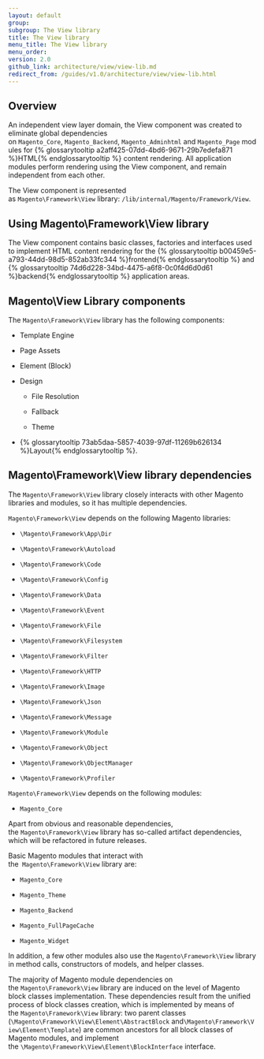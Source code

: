 ```yaml
---
layout: default
group:
subgroup: The View library
title: The View library
menu_title: The View library
menu_order:
version: 2.0
github_link: architecture/view/view-lib.md
redirect_from: /guides/v1.0/architecture/view/view-lib.html
---
```


## Overview

An independent view layer domain, the View component was created to eliminate
global dependencies on `Magento_Core`, `Magento_Backend`, `Magento_Adminhtml` and `Magento_Page` modules
for {% glossarytooltip a2aff425-07dd-4bd6-9671-29b7edefa871 %}HTML{% endglossarytooltip %} content rendering. All application modules perform rendering using the
View component, and remain independent from each other.

The View component is represented as `Magento\Framework\View` library: `/lib/internal/Magento/Framework/View`.

## Using Magento\Framework\View library

The View component contains basic classes, factories and interfaces used to implement HTML content rendering for the {% glossarytooltip b00459e5-a793-44dd-98d5-852ab33fc344 %}frontend{% endglossarytooltip %} and {% glossarytooltip 74d6d228-34bd-4475-a6f8-0c0f4d6d0d61 %}backend{% endglossarytooltip %} application areas. 

## Magento\View Library components

The `Magento\Framework\View` library has the following components:

* Template Engine

* Page Assets

* Element (Block)

* Design

    * File Resolution

    * Fallback

    * Theme

* {% glossarytooltip 73ab5daa-5857-4039-97df-11269b626134 %}Layout{% endglossarytooltip %}.

## Magento\Framework\View library dependencies

The `Magento\Framework\View` library closely interacts with other Magento libraries and modules, so it has multiple dependencies. 

`Magento\Framework\View` depends on the following Magento libraries:  

-   `\Magento\Framework\App\Dir`

-   `\Magento\Framework\Autoload`

-   `\Magento\Framework\Code`

-   `\Magento\Framework\Config`

-   `\Magento\Framework\Data`

-   `\Magento\Framework\Event`

-   `\Magento\Framework\File`

-   `\Magento\Framework\Filesystem`

-   `\Magento\Framework\Filter`

-   `\Magento\Framework\HTTP`

-   `\Magento\Framework\Image`

-   `\Magento\Framework\Json`

-   `\Magento\Framework\Message`

-   `\Magento\Framework\Module`

-   `\Magento\Framework\Object`

-   `\Magento\Framework\ObjectManager`

-   `\Magento\Framework\Profiler`

`Magento\Framework\View` depends on the following modules:

-   `Magento_Core`

Apart from obvious and reasonable dependencies,
the `Magento\Framework\View` library has so-called artifact dependencies, which
will be refactored in future releases.

Basic Magento modules that interact with the` Magento\Framework\View` library
are:

-   `Magento_Core`

-   `Magento_Theme`

-   `Magento_Backend`

-   `Magento_FullPageCache`

-   `Magento_Widget`

In addition, a few other modules also use the `Magento\Framework\View` library
in method calls, constructors of models, and helper classes.

The majority of Magento module dependencies on
the `Magento\Framework\View` library are induced on the level of Magento block
classes implementation. These dependencies result from the unified process of block
classes creation, which is implemented by means of
the `Magento\Framework\View` library: two parent classes
(`\Magento\Framework\View\Element\AbstractBlock` and`\Magento\Framework\View\Element\Template`)
are common ancestors for all block classes of Magento modules, and implement
the `\Magento\Framework\View\Element\BlockInterface` interface.

